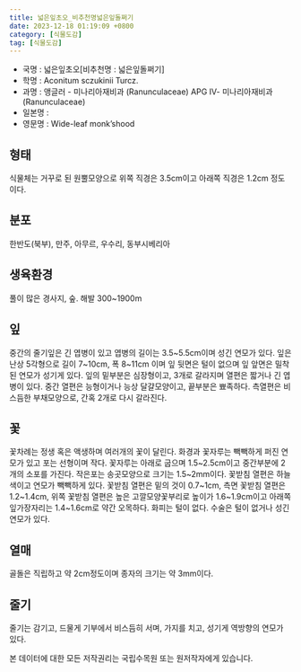 ```yaml
---
title: 넓은잎초오_비추천명넓은잎돌쩌기
date: 2023-12-18 01:19:09 +0800
category: [식물도감]
tag: [식물도감]
---
```




- 국명 : 넓은잎초오[비추천명 : 넓은잎돌쩌기]
- 학명 : Aconitum sczukinii Turcz.
- 과명 : 앵글러 - 미나리아재비과 (Ranunculaceae) APG Ⅳ- 미나리아재비과 (Ranunculaceae)
- 일본명 : 
- 영문명 : Wide-leaf monk’shood


## 형태
식물체는 거꾸로 된 원뿔모양으로 위쪽 직경은 3.5cm이고 아래쪽 직경은 1.2cm 정도이다.
## 분포
한반도(북부), 만주, 아무르, 우수리, 동부시베리아
## 생육환경
풀이 많은 경사지, 숲. 해발 300~1900m
## 잎
중간의 줄기잎은 긴 엽병이 있고 엽병의 길이는 3.5~5.5cm이며 성긴 연모가 있다. 잎은 난상 5각형으로 길이 7~10cm, 폭 8~11cm 이며 잎 뒷면은 털이 없으며 잎 앞면은 밀착된 연모가 성기게 있다. 잎의 밑부분은 심장형이고, 3개로 갈라지며 열편은 짧거나 긴 엽병이 있다. 중간 열편은 능형이거나 능상 달걀모양이고, 끝부분은 뾰족하다. 측열편은 비스듬한 부채모양으로, 간혹 2개로 다시 갈라진다.
## 꽃
꽃차례는 정생 혹은 액생하며 여러개의 꽃이 달린다. 화경과 꽃자루는 빽빽하게 퍼진 연모가 있고 포는 선형이며 작다. 꽃자루는 아래로 굽으며 1.5~2.5cm이고 중간부분에 2개의 소포를 가진다. 작은포는 송곳모양으로 크기는 1.5~2mm이다. 꽃받침 열편은 하늘색이고 연모가 빽빽하게 있다. 꽃받침 열편은 밑의 것이 0.7~1cm, 측면 꽃받침 열편은 1.2~1.4cm, 위쪽 꽃받침 열편은 높은 고깔모양꽃부리로 높이가 1.6~1.9cm이고 아래쪽 잎가장자리는 1.4~1.6cm로 약간 오목하다. 화피는 털이 없다. 수술은 털이 없거나 성긴 연모가 있다.
## 열매
골돌은 직립하고 약 2cm정도이며 종자의 크기는 약 3mm이다.
## 줄기
줄기는 감기고, 드물게 기부에서 비스듬히 서며, 가지를 치고, 성기게  역방향의 연모가 있다.






본 데이터에 대한 모든 저작권리는 국립수목원 또는 원저작자에게 있습니다.
